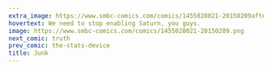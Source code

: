 ```yaml
---
extra_image: https://www.smbc-comics.com/comics/1455028021-20150209after.png
hovertext: We need to stop enabling Saturn, you guys.
image: https://www.smbc-comics.com/comics/1455028021-20150209.png
next_comic: truth
prev_comic: the-stats-device
title: Junk
---
```



